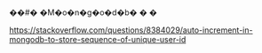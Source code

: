 ��#� �M�o�n�g�o�d�b�
�
�


https://stackoverflow.com/questions/8384029/auto-increment-in-mongodb-to-store-sequence-of-unique-user-id
